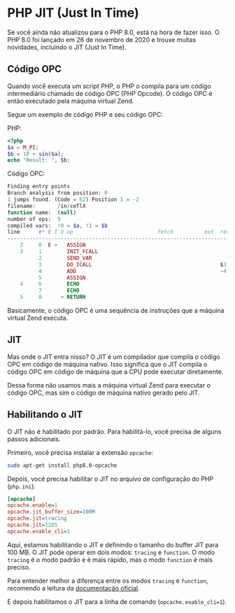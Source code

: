 # PHP JIT (Just In Time)

Se você ainda não atualizou para o PHP 8.0, está na hora de fazer isso. O PHP 8.0 foi lançado em 26 de novembro de 2020 e trouxe muitas novidades, incluindo o JIT (Just In Time).

## Código OPC

Quando você executa um script PHP, o PHP o compila para um código intermediário chamado de código OPC (PHP Opcode). O código OPC é então executado pela máquina virtual Zend.

Segue um exemplo de código PHP e seu código OPC:

PHP:

```php
<?php
$a = M_PI;
$b = 10 + sin($a);
echo "Result: ", $b;
```

Código OPC:

```php
Finding entry points
Branch analysis from position: 0
1 jumps found. (Code = 62) Position 1 = -2
filename:       /in/ceTlX
function name:  (null)
number of ops:  9
compiled vars:  !0 = $a, !1 = $b
line      #* E I O op                           fetch          ext  return  operands
-------------------------------------------------------------------------------------
    2     0  E >   ASSIGN                                                   !0, 3.14159
    3     1        INIT_FCALL                                               'sin'
          2        SEND_VAR                                                 !0
          3        DO_ICALL                                         $3
          4        ADD                                              ~4      10, $3
          5        ASSIGN                                                   !1, ~4
    4     6        ECHO                                                     'Result%3A+'
          7        ECHO                                                     !1
    5     8      > RETURN                                                   1

```

Basicamente, o código OPC é uma sequência de instruções que a máquina virtual Zend executa.

## JIT

Mas onde o JIT entra nisso? O JIT é um compilador que compila o código OPC em código de máquina nativo. Isso significa que o JIT compila o código OPC em código de máquina que a CPU pode executar diretamente.

Dessa forma não usamos mais a máquina virtual Zend para executar o código OPC, mas sim o código de máquina nativo gerado pelo JIT.

## Habilitando o JIT

O JIT não é habilitado por padrão. Para habilitá-lo, você precisa de alguns passos adicionais.

Primeiro, você precisa instalar a extensão `opcache`:

```bash
sudo apt-get install php8.0-opcache
```

Depois, você precisa habilitar o JIT no arquivo de configuração do PHP (`php.ini`):

```ini
[opcache]
opcache.enable=1
opcache.jit_buffer_size=100M
opcache.jit=tracing
opcache.jit=1205
opcache.enable_cli=1
```

Aqui, estamos habilitando o JIT e definindo o tamanho do buffer JIT para 100 MB. O JIT pode operar em dois modos: `tracing` e `function`. O modo `tracing` é o modo padrão e é mais rápido, mas o modo `function` é mais preciso.

Para entender melhor a diferença entre os modos `tracing` e `function`, recomendo a leitura da [documentação oficial](https://www.php.net/manual/en/opcache.configuration.php#ini.opcache.jit).

E depois habilitamos o JIT para a linha de comando (`opcache.enable_cli=1`).
